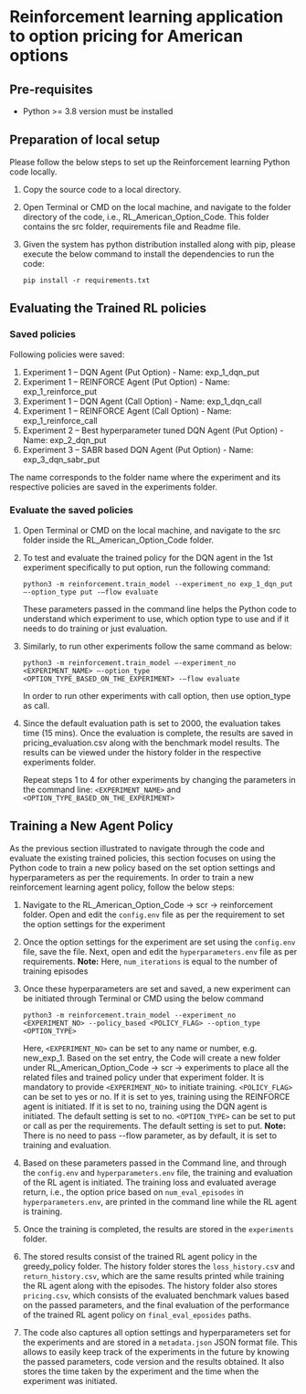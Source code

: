 # Reinforcement learning application to option pricing for American options

## Pre-requisites

- Python >= 3.8 version must be installed 

## Preparation of local setup

Please follow the below steps to set up the Reinforcement learning Python code locally.

1.	Copy the source code to a local directory.
2.	Open Terminal or CMD on the local machine, and navigate to the folder directory of the code, i.e., RL_American_Option_Code. This folder contains the src folder, requirements file and  Readme file. 
3.	Given the system has python distribution installed along with pip, please execute the below command to install the dependencies to run the code:

    ```
    pip install -r requirements.txt
    ```

## Evaluating the Trained RL policies

### Saved policies

Following policies were saved:
1. Experiment 1 – DQN Agent (Put Option) 
        - Name: exp_1_dqn_put
2. Experiment 1 – REINFORCE Agent (Put Option)
        - Name: exp_1_reinforce_put
3. Experiment 1 – DQN Agent (Call Option) 
        - Name: exp_1_dqn_call
4. Experiment 1 – REINFORCE Agent (Call Option)
        - Name: exp_1_reinforce_call
5. Experiment 2 – Best hyperparameter tuned DQN Agent (Put Option)
        - Name: exp_2_dqn_put
6. Experiment 3 – SABR based DQN Agent (Put Option)
        - Name: exp_3_dqn_sabr_put

The name corresponds to the folder name where the experiment and its respective policies are saved in the experiments folder.

### Evaluate the saved policies

1.	Open Terminal or CMD on the local machine, and navigate to the src folder inside the RL_American_Option_Code folder.
2.	To test and evaluate the trained policy for the DQN agent in the 1st experiment specifically to put option, run the following command:

    ```
    python3 -m reinforcement.train_model --experiment_no exp_1_dqn_put –-option_type put -–flow evaluate
    ```

    These parameters passed in the command line helps the Python code to understand which experiment to use, which option type to use and if it needs to do training or just evaluation. 
3.	Similarly, to run other experiments follow the same command as below:

    ```
    python3 -m reinforcement.train_model –-experiment_no <EXPERIMENT_NAME> –-option_type <OPTION_TYPE_BASED_ON_THE_EXPERIMENT> -–flow evaluate
    ```

	In order to run other experiments with call option, then use option_type as call.
4.	Since the default evaluation path is set to 2000, the evaluation takes time (15 mins). Once the evaluation is complete, the results are saved in pricing_evaluation.csv along with the benchmark model results. The results can be viewed under the history folder in the respective experiments folder.
 
    Repeat steps 1 to 4 for other experiments by changing the parameters in the command line: `<EXPERIMENT_NAME>` and `<OPTION_TYPE_BASED_ON_THE_EXPERIMENT>`

## Training a New Agent Policy


As the previous section illustrated to navigate through the code and evaluate the existing trained policies, this section focuses on using the Python code to train a new policy based on the set option settings and hyperparameters as per the requirements. In order to train a new reinforcement learning agent policy, follow the below steps:

1.	Navigate to the RL_American_Option_Code -> scr -> reinforcement folder. Open and edit the `config.env` file as per the requirement to set the option settings for the experiment
2.  Once the option settings for the experiment are set using the `config.env` file, save the file. Next, open and edit the `hyperparameters.env` file as per requirements.
    **Note:** Here, `num_iterations` is equal to the number of training episodes
3.  Once these hyperparameters are set and saved, a new experiment can be initiated through Terminal or CMD using the below command
    
    ```
    python3 -m reinforcement.train_model --experiment_no <EXPERIMENT_NO> --policy_based <POLICY_FLAG> --option_type <OPTION_TYPE>
    ```

    Here, `<EXPERIMENT_NO>` can be set to any name or number, e.g. new_exp_1. Based on the set entry, the Code will create a new folder under RL_American_Option_Code -> scr -> experiments to place all the related files and trained policy under that experiment folder. It is mandatory to provide `<EXPERIMENT_NO>` to initiate training.
    `<POLICY_FLAG>` can be set to yes or no. If it is set to yes, training using the REINFORCE agent is initiated. If it is set to no, training using the DQN agent is initiated. The default setting is set to no.
    `<OPTION_TYPE>` can be set to put or call as per the requirements. The default setting is set to put.
    **Note:** There is no need to pass --flow parameter, as by default, it is set to training and evaluation.

4.	Based on these parameters passed in the Command line, and through the `config.env` and `hyperparameters.env` file, the training and evaluation of the RL agent is initiated. The training loss and evaluated average return, i.e., the option price based on `num_eval_episodes` in `hyperparameters.env`, are printed in the command line while the RL agent is training.
5.	Once the training is completed, the results are stored in the `experiments` folder.
6.	The stored results consist of the trained RL agent policy in the greedy_policy folder. The history folder stores the `loss_history.cs`v and `return_history.csv`, which are the same results printed while training the RL agent along with the episodes. 
The history folder also stores `pricing.csv`, which consists of the evaluated benchmark values based on the passed parameters, and the final evaluation of the performance of the trained RL agent policy on `final_eval_eposides` paths. 
7.	The code also captures all option settings and hyperparameters set for the experiments and are stored in a `metadata.json` JSON format file. This allows to easily keep track of the experiments in the future by knowing the passed parameters, code version and the results obtained. It also stores the time taken by the experiment and the time when the experiment was initiated. 

